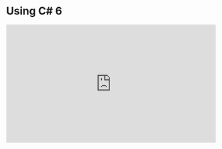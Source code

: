 ﻿# Using C# 6

<iframe width="560" height="315" src="https://www.youtube.com/embed/9U4SZcqbugU?list=PL1DEQjXG2xnKdNAruM6k0XTEKJlYljYNs" frameborder="0" allowfullscreen></iframe>

